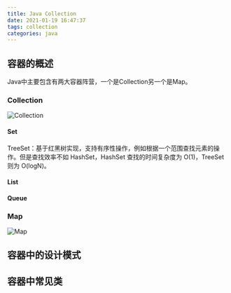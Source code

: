 ```yaml
---
title: Java Collection
date: 2021-01-19 16:47:37
tags: collection
categories: java
---
```


## 容器的概述

Java中主要包含有两大容器阵营，一个是Collection另一个是Map。

### Collection

![Collection](Collection.png)

#### Set

TreeSet：基于红黑树实现，支持有序性操作，例如根据一个范围查找元素的操作。但是查找效率不如 HashSet，HashSet 查找的时间复杂度为 O(1)，TreeSet 则为 O(logN)。

#### List

#### Queue

### Map

![Map](Map.png)

## 容器中的设计模式

## 容器中常见类

